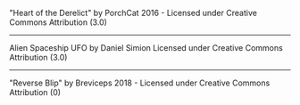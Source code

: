
"Heart of the Derelict"
by PorchCat
2016 - Licensed under
Creative Commons
Attribution (3.0)

---

Alien Spaceship UFO
by  Daniel Simion
 Licensed under
Creative Commons
Attribution (3.0)

---

"Reverse Blip"
by Breviceps
2018 - Licensed under
Creative Commons
Attribution (0)

